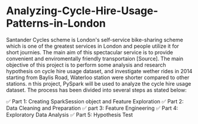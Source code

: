 # Analyzing-Cycle-Hire-Usage-Patterns-in-London
Santander Cycles scheme is London's self-service bike-sharing scheme which is one of the greatest services in London and people utilize it for short journies. The main aim of this spectacular service is to provide convenient and enviromentally friendly transportaion [Source]. The main objective of this project is to perform some analysis and research hypothesis on cycle hire usage dataset, and investigate wether rides in 2014 starting from Baylis Road, Waterloo station were shorter compared to other stations. n this project, PySpark will be used to analyze the cycle hire usage dataset. The process has been divided into several steps as stated below:

✅ Part 1: Creating SparkSession object and Feature Exploration
✅ Part 2: Data Cleaning and Preparation
✅ part 3: Feature Engineering
✅ Part 4: Exploratory Data Analysis
✅ Part 5: Hypothesis Test
